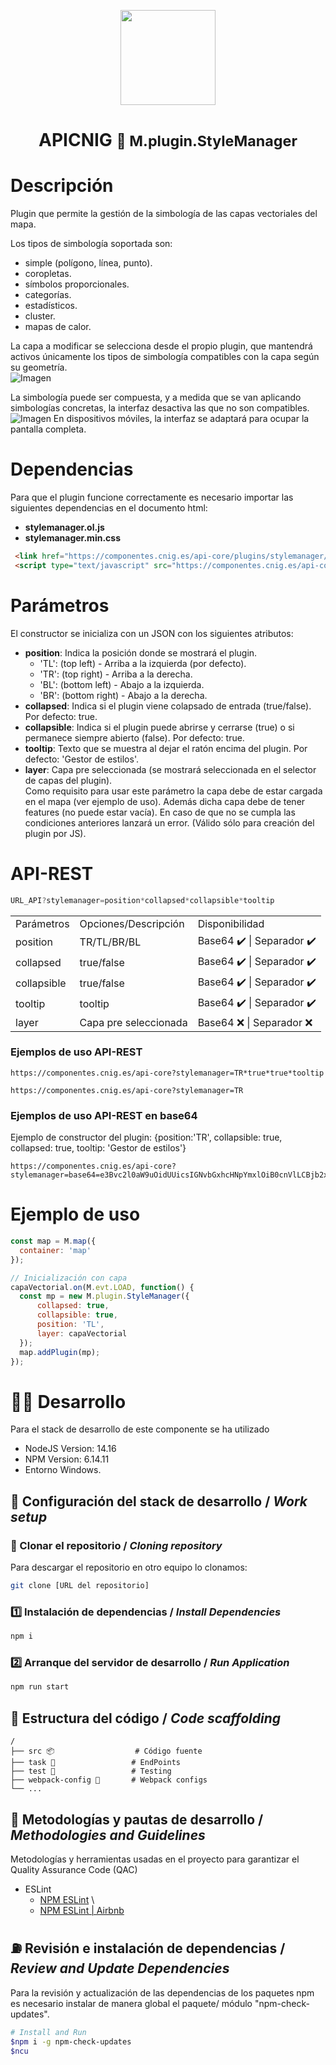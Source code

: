 
<p align="center">
  <img src="https://www.ign.es/resources/viewer/images/logoApiCnig0.5.png" height="152" />
</p>
<h1 align="center"><strong>APICNIG</strong> <small>🔌 M.plugin.StyleManager</small></h1>


# Descripción

Plugin que permite la gestión de la simbología de las capas vectoriales del mapa.
 
Los tipos de simbología soportada son: 
- simple (polígono, línea, punto).
- coropletas.
- símbolos proporcionales. 
- categorías. 
- estadísticos. 
- cluster.
- mapas de calor. 

La capa a modificar se selecciona desde el propio plugin, que mantendrá activos únicamente los tipos de simbología compatibles con la capa según su geometría.  
![Imagen](./docs/images/StyleManager3.PNG)
 
La simbología puede ser compuesta, y a medida que se van aplicando simbologías concretas, la interfaz desactiva las que no son compatibles.  
![Imagen](./docs/images/StyleManager4.PNG)
En dispositivos móviles, la interfaz se adaptará para ocupar la pantalla completa.


# Dependencias

Para que el plugin funcione correctamente es necesario importar las siguientes dependencias en el documento html:

- **stylemanager.ol.js**
- **stylemanager.min.css**

```html
 <link href="https://componentes.cnig.es/api-core/plugins/stylemanager/stylemanager.ol.min.css" rel="stylesheet" />
 <script type="text/javascript" src="https://componentes.cnig.es/api-core/plugins/stylemanager/stylemanager.ol.min.js"></script>
```

# Parámetros

El constructor se inicializa con un JSON con los siguientes atributos:

- **position**: Indica la posición donde se mostrará el plugin.
  - 'TL': (top left) - Arriba a la izquierda (por defecto).
  - 'TR': (top right) - Arriba a la derecha.
  - 'BL': (bottom left) - Abajo a la izquierda.
  - 'BR': (bottom right) - Abajo a la derecha.
- **collapsed**: Indica si el plugin viene colapsado de entrada (true/false). Por defecto: true.
- **collapsible**: Indica si el plugin puede abrirse y cerrarse (true) o si permanece siempre abierto (false). Por defecto: true.
- **tooltip**: Texto que se muestra al dejar el ratón encima del plugin. Por defecto: 'Gestor de estilos'.
- **layer**: Capa pre seleccionada (se mostrará seleccionada en el selector de capas del plugin).<br> Como requisito para usar este parámetro la capa debe de estar cargada en el mapa (ver ejemplo de uso). Además dicha capa debe de tener features (no puede estar vacía).
En caso de que no se cumpla las condiciones anteriores lanzará un error. 
(Válido sólo para creación del plugin por JS).

# API-REST

```javascript
URL_API?stylemanager=position*collapsed*collapsible*tooltip
```

<table>
  <tr>
    <td>Parámetros</td>
    <td>Opciones/Descripción</td>
    <td>Disponibilidad</td>
  </tr>
  <tr>
    <td>position</td>
    <td>TR/TL/BR/BL</td>
    <td>Base64 ✔️ | Separador ✔️</td>
  </tr>
  <tr>
    <td>collapsed</td>
    <td>true/false</td>
    <td>Base64 ✔️ | Separador ✔️</td>
  </tr>
  <tr>
    <td>collapsible</td>
    <td>true/false</td>
    <td>Base64 ✔️ | Separador ✔️</td>
  </tr>
  <tr>
    <td>tooltip</td>
    <td>tooltip</td>
    <td>Base64 ✔️ | Separador ✔️</td>
  </tr>
  <tr>
    <td>layer</td>
    <td>Capa pre seleccionada</td>
    <td>Base64 ❌ | Separador ❌</td>
  </tr>
</table>

### Ejemplos de uso API-REST

```
https://componentes.cnig.es/api-core?stylemanager=TR*true*true*tooltip
```

```
https://componentes.cnig.es/api-core?stylemanager=TR
```

### Ejemplos de uso API-REST en base64
Ejemplo de constructor del plugin: {position:'TR', collapsible: true, collapsed: true, tooltip: 'Gestor de estilos'}
```
https://componentes.cnig.es/api-core?stylemanager=base64=e3Bvc2l0aW9uOidUUicsIGNvbGxhcHNpYmxlOiB0cnVlLCBjb2xsYXBzZWQ6IHRydWUsIHRvb2x0aXA6ICdHZXN0b3IgZGUgZXN0aWxvcyd9
```

# Ejemplo de uso

```javascript
const map = M.map({
  container: 'map'
});

// Inicialización con capa
capaVectorial.on(M.evt.LOAD, function() {
  const mp = new M.plugin.StyleManager({
      collapsed: true,
      collapsible: true,
      position: 'TL',
      layer: capaVectorial
  });
  map.addPlugin(mp);
});
```  


# 👨‍💻 Desarrollo

Para el stack de desarrollo de este componente se ha utilizado

* NodeJS Version: 14.16
* NPM Version: 6.14.11
* Entorno Windows.

## 📐 Configuración del stack de desarrollo / *Work setup*


### 🐑 Clonar el repositorio / *Cloning repository*

Para descargar el repositorio en otro equipo lo clonamos:

```bash
git clone [URL del repositorio]
```

### 1️⃣ Instalación de dependencias / *Install Dependencies*

```bash
npm i
```

### 2️⃣ Arranque del servidor de desarrollo / *Run Application*

```bash
npm run start
```

## 📂 Estructura del código / *Code scaffolding*

```any
/
├── src 📦                  # Código fuente
├── task 📁                 # EndPoints
├── test 📁                 # Testing
├── webpack-config 📁       # Webpack configs
└── ...
```
## 📌 Metodologías y pautas de desarrollo / *Methodologies and Guidelines*

Metodologías y herramientas usadas en el proyecto para garantizar el Quality Assurance Code (QAC)

* ESLint
  * [NPM ESLint](https://www.npmjs.com/package/eslint) \
  * [NPM ESLint | Airbnb](https://www.npmjs.com/package/eslint-config-airbnb)

## ⛽️ Revisión e instalación de dependencias / *Review and Update Dependencies*

Para la revisión y actualización de las dependencias de los paquetes npm es necesario instalar de manera global el paquete/ módulo "npm-check-updates".

```bash
# Install and Run
$npm i -g npm-check-updates
$ncu
```
